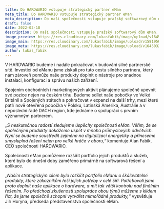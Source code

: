 ```yaml
---
title: Do HARDWARIO vstupuje strategický partner eMan
meta_title: Do HARDWARIO vstupuje strategický partner eMan
meta_description: Do naší společnosti vstupuje pražský softwarový dům eMan. Spojením našich sil chceme společně podpořit využití IoT technologií v oblasti energetiky a průmyslu, ve kterých má eMan dlouholeté zkušenosti.
draft: false
date: 2022-02-18
description: Do naší společnosti vstupuje pražský softwarový dům eMan. Spojením našich sil chceme společně podpořit využití IoT technologií v oblasti energetiky a průmyslu, ve kterých má eMan dlouholeté zkušenosti.
image_preview: https://res.cloudinary.com/lukasfabik/image/upload/v1645032483/blog/2022-02-16-eman-invest-in-hardwario/eman_small.jpg
image_main: https://res.cloudinary.com/lukasfabik/image/upload/v1581950249/blog/wide_placeholder.jpg
image_meta: https://res.cloudinary.com/lukasfabik/image/upload/v1645032483/blog/2022-02-16-eman-invest-in-hardwario/eman_small.jpg
author: lukas_fabik
---
```


V HARDWARIO budeme i nadále pokračovat v budování silné partnerské sítě. Investicí od eManu jsme získali pro tuto cestu silného partnera, který nám zároveň pomůže naše produkty doplnit o nástroje pro snadnou instalaci, konfiguraci a správu našich zařízení.

Spojením obchodních i marketingových aktivit plánujeme společně upevnit své pozice nejen na českém trhu. Budeme sdílet naše pobočky ve Velké Británii a Spojených státech a pokračovat v expanzi na další trhy, mezi které patří nově otevřená pobočka v Polsku, Latinská Amerika, Austrálie a v neposlední řadě DACH region, kde jednáme o spolupráci s prvním významným partnerem.

*„S neskutečnou radostí sledujeme úspěchy společnosti eMan. Věřím, že se společnými produkty dokážeme uspět v mnoha průmyslových odvětvích. Nyní se budeme soustředit zejména na digitalizaci energetiky a přineseme smysluplná řešení nejen pro velké hráče v oboru,“* komentuje Alan Fabik, CEO společnosti HARDWARIO.

Společnosti eMan pomůžeme rozšířit portfolio jejich produktů a služeb, které bylo do dnešní doby zaměřeno primárně na softwarová řešení a aplikace.

*„Naším strategickým cílem bylo rozšířit portfolio eManu o škálovatelné produkty, které zákazníkům řeší jejich potřeby v celé šíři. Potřebovali jsme proto doplnit naše aplikace o hardware, a mít tak větší kontrolu nad finálním řešením. Po předchozí zkušenosti spolupráce obou týmů můžeme s klidem říct, že jsme společně schopni vytvářet mimořádné produkty,“* vysvětluje Jiří Horyna, předseda představenstva společnosti eMan.